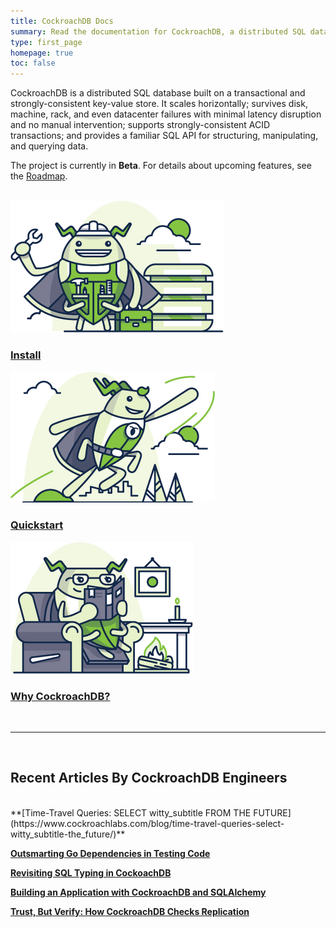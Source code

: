 ```yaml
---
title: CockroachDB Docs
summary: Read the documentation for CockroachDB, a distributed SQL database built on a transactional and strongly-consistent key-value store.
type: first_page
homepage: true
toc: false
---
```


CockroachDB is a distributed SQL database built on a transactional and strongly-consistent key-value store. It scales horizontally; survives disk, machine, rack, and even datacenter failures with minimal latency disruption and no manual intervention; supports strongly-consistent ACID transactions; and provides a familiar SQL API for structuring, manipulating, and querying data. 

The project is currently in **Beta**. For details about upcoming features, see the [Roadmap](https://github.com/cockroachdb/cockroach/wiki).

<br>
<div class="row">
<div class="col-md-4 roach">
    <a href="install-cockroachdb.html">
        <img src="images/builder_craig.png" alt="Install CockroachDB"/>
        <h3>Install</h3>
    </a>
</div>

<div class="col-md-4 roach">
        <a href="start-a-local-cluster.html">
            <img src="images/SCENE_superhero_profile_craig.png" alt="Quickstart CockroachDB"/>
            <h3>Quickstart</h3>
        </a>
</div>

<div class="col-md-4 roach">
    <a href="frequently-asked-questions.html">
        <img src="images/fireside_catrina.png" alt="Frequently asked questions about CockroachDB"/>
        <h3>Why CockroachDB?</h3>
    </a>
</div>
</div>
<br>

---

<br>
<div class="recent-articles" markdown="1">

## Recent Articles By CockroachDB Engineers
<br>
**[Time-Travel Queries: SELECT witty_subtitle FROM THE FUTURE](https://www.cockroachlabs.com/blog/time-travel-queries-select-witty_subtitle-the_future/)**

**[Outsmarting Go Dependencies in Testing Code](https://www.cockroachlabs.com/blog/outsmarting-go-dependencies-testing-code/)**

**[Revisiting SQL Typing in CockoachDB](https://www.cockroachlabs.com/blog/revisiting-sql-typing-in-cockroachdb/)**

**[Building an Application with CockroachDB and SQLAlchemy](https://www.cockroachlabs.com/blog/building-application-cockroachdb-sqlalchemy-2/)**

**[Trust, But Verify: How CockroachDB Checks Replication](https://www.cockroachlabs.com/blog/trust-but-verify-cockroachdb-checks-replication/)**

</div>